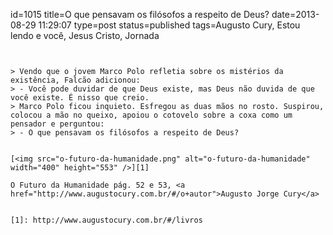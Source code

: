 id=1015
title=O que pensavam os filósofos a respeito de Deus?
date=2013-08-29 11:29:07
type=post
status=published
tags=Augusto Cury, Estou lendo e você,  Jesus Cristo, Jornada
~~~~~~


> Vendo que o jovem Marco Polo refletia sobre os mistérios da existência, Falcão adicionou:  
> - Você pode duvidar de que Deus existe, mas Deus não duvida de que você existe. É nisso que creio.  
> Marco Polo ficou inquieto. Esfregou as duas mãos no rosto. Suspirou, colocou a mão no queixo, apoiou o cotovelo sobre a coxa como um pensador e perguntou:  
> - O que pensavam os filósofos a respeito de Deus? 


[<img src="o-futuro-da-humanidade.png" alt="o-futuro-da-humanidade" width="400" height="553" />][1] 

O Futuro da Humanidade pág. 52 e 53, <a href="http://www.augustocury.com.br/#/o+autor">Augusto Jorge Cury</a>


[1]: http://www.augustocury.com.br/#/livros

